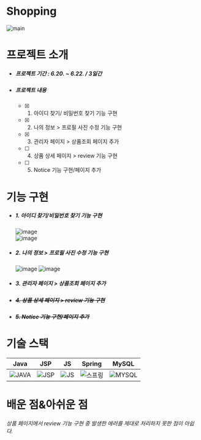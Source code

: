# Shopping
![main](https://user-images.githubusercontent.com/103403612/174943640-569ff1e8-a23e-4ddf-8bc5-72f042ee93eb.jpg)


# 프로젝트 소개
- ##### 프로젝트 기간 : 6.20. ~ 6.22. / 3일간
- ##### 프로젝트 내용
     - [x] 1. 아이디 찾기/ 비밀번호 찾기 기능 구현  
     - [x] 2. 나의 정보 > 프로필 사진 수정 기능 구현  
     - [x] 3. 관리자 페이지 > 상품조회 페이지 추가  
     - [ ] 4. 상품 상세 페이지 > review 기능 구현  
     - [ ] 5. Notice 기능 구현/페이지 추가  


# 기능 구현
- ##### 1. 아이디 찾기/비밀번호 찾기 기능 구현
    ![image](https://user-images.githubusercontent.com/103403612/174948406-2163025d-6622-4caf-841a-29ae913a7e97.png)  
    ![image](https://user-images.githubusercontent.com/103403612/174948678-f639ac2f-5f79-421d-a8c8-002b35f5c9ee.png)
- ##### 2. 나의 정보 > 프로필 사진 수정 기능 구현  
    ![image](https://user-images.githubusercontent.com/103403612/174954948-27ce62a7-a9b7-454f-aa78-e884a9478dcf.png)
    ![image](https://user-images.githubusercontent.com/103403612/174954983-6368ef70-e266-455e-9879-7d842078a6b6.png)
- ##### 3. 관리자 페이지 > 상품조회 페이지 추가  
- ##### ~~4. 상품 상세 페이지 > review 기능 구현~~  
- ##### ~~5. Notice 기능 구현/페이지 추가~~  


# 기술 스택
|Java|JSP|JS|Spring|MySQL|
|:---:|:---:|:---:|:---:|:---:|
|![JAVA](https://user-images.githubusercontent.com/103403612/174952536-c06d2e1d-e8af-49fe-8a0f-6c72bf590a1e.JPG)|![JSP](https://user-images.githubusercontent.com/103403612/174952230-b2b265cd-4d6d-4239-8f82-cc43114d017c.png)|![JS](https://user-images.githubusercontent.com/103403612/174952068-e00e1186-cabd-4ba8-84c3-800d758ac4e0.png)|![스프링](https://user-images.githubusercontent.com/103403612/174951680-88c6a58c-ff8b-4188-ae78-6e4cb7b9c3d1.png)|![MYSQL](https://user-images.githubusercontent.com/103403612/174951949-b9132da1-d6e4-41c9-ba42-5e76784afb20.jpg)|


# 배운 점&아쉬운 점
 ###### 상품 페이지에서 review 기능 구현 중 발생한 에러를 제대로 처리하지 못한 점이 아쉽다.

